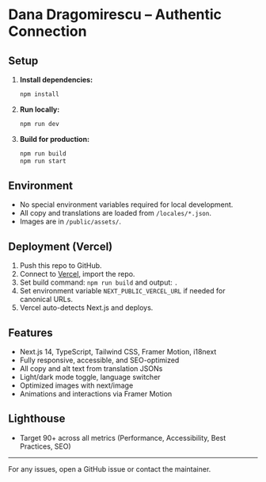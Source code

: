 # Dana Dragomirescu – Authentic Connection

## Setup

1. **Install dependencies:**
   ```bash
   npm install
   ```
2. **Run locally:**
   ```bash
   npm run dev
   ```
3. **Build for production:**
   ```bash
   npm run build
   npm run start
   ```

## Environment
- No special environment variables required for local development.
- All copy and translations are loaded from `/locales/*.json`.
- Images are in `/public/assets/`.

## Deployment (Vercel)
1. Push this repo to GitHub.
2. Connect to [Vercel](https://vercel.com/), import the repo.
3. Set build command: `npm run build` and output: `.`
4. Set environment variable `NEXT_PUBLIC_VERCEL_URL` if needed for canonical URLs.
5. Vercel auto-detects Next.js and deploys.

## Features
- Next.js 14, TypeScript, Tailwind CSS, Framer Motion, i18next
- Fully responsive, accessible, and SEO-optimized
- All copy and alt text from translation JSONs
- Light/dark mode toggle, language switcher
- Optimized images with next/image
- Animations and interactions via Framer Motion

## Lighthouse
- Target 90+ across all metrics (Performance, Accessibility, Best Practices, SEO)

---

For any issues, open a GitHub issue or contact the maintainer. 